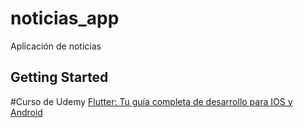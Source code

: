 # noticias_app

Aplicación de noticias

## Getting Started

#Curso de Udemy 
[Flutter: Tu guía completa de desarrollo para IOS y Android](https://www.udemy.com/course/flutter-ios-android-fernando-herrera/)

